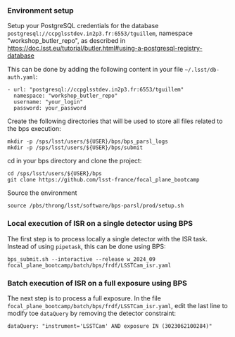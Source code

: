### Environment setup

Setup your PostgreSQL credentials for the database `postgresql://ccpglsstdev.in2p3.fr:6553/tguillem`, namespace "workshop_butler_repo", 
as described in https://doc.lsst.eu/tutorial/butler.html#using-a-postgresql-registry-database

This can be done by adding the following content in your file `~/.lsst/db-auth.yaml`:
```
- url: "postgresql://ccpglsstdev.in2p3.fr:6553/tguillem"
  namespace: "workshop_butler_repo"
  username: "your_login"
  password: your_password
```

Create the following directories that will be used to store all files related to the bps execution:
```
mkdir -p /sps/lsst/users/${USER}/bps/bps_parsl_logs
mkdir -p /sps/lsst/users/${USER}/bps/submit
```

cd in your bps directory and clone the project:
```
cd /sps/lsst/users/${USER}/bps
git clone https://github.com/lsst-france/focal_plane_bootcamp
```

Source the environment
```
source /pbs/throng/lsst/software/bps-parsl/prod/setup.sh 
```

### Local execution of ISR on a single detector using BPS

The first step is to process locally a single detector with the ISR task. Instead of using `pipetask`, this can be done using BPS:
```
bps_submit.sh --interactive --release w_2024_09 focal_plane_bootcamp/batch/bps/frdf/LSSTCam_isr.yaml
```

### Batch execution of ISR on a full exposure using BPS

The next step is to process a full exposure. In the file `focal_plane_bootcamp/batch/bps/frdf/LSSTCam_isr.yaml`, edit the last line to modify toe `dataQuery` by removing the detector constraint:
```
dataQuery: "instrument='LSSTCam' AND exposure IN (3023062100284)"
```

